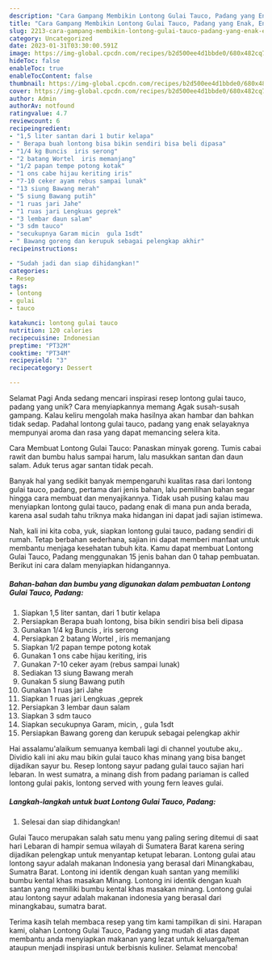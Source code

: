 ```yaml
---
description: "Cara Gampang Membikin Lontong Gulai Tauco, Padang yang Enak, Enak"
title: "Cara Gampang Membikin Lontong Gulai Tauco, Padang yang Enak, Enak"
slug: 2213-cara-gampang-membikin-lontong-gulai-tauco-padang-yang-enak-enak
category: Uncategorized
date: 2023-01-31T03:30:00.591Z
image: https://img-global.cpcdn.com/recipes/b2d500ee4d1bbde0/680x482cq70/lontong-gulai-tauco-padang-foto-resep-utama.jpg
hideToc: false
enableToc: true
enableTocContent: false
thumbnail: https://img-global.cpcdn.com/recipes/b2d500ee4d1bbde0/680x482cq70/lontong-gulai-tauco-padang-foto-resep-utama.jpg
cover: https://img-global.cpcdn.com/recipes/b2d500ee4d1bbde0/680x482cq70/lontong-gulai-tauco-padang-foto-resep-utama.jpg
author: Admin
authorAv: notfound
ratingvalue: 4.7
reviewcount: 6
recipeingredient:
- "1,5 liter santan dari 1 butir kelapa"
- " Berapa buah lontong bisa bikin sendiri bisa beli dipasa"
- "1/4 kg Buncis  iris serong"
- "2 batang Wortel  iris memanjang"
- "1/2 papan tempe potong kotak"
- "1 ons cabe hijau keriting iris"
- "7-10 ceker ayam rebus sampai lunak"
- "13 siung Bawang merah"
- "5 siung Bawang putih"
- "1 ruas jari Jahe"
- "1 ruas jari Lengkuas geprek"
- "3 lembar daun salam"
- "3 sdm tauco"
- "secukupnya Garam micin  gula 1sdt"
- " Bawang goreng dan kerupuk sebagai pelengkap akhir"
recipeinstructions:

- "Sudah jadi dan siap dihidangkan!"
categories:
- Resep
tags:
- lontong
- gulai
- tauco

katakunci: lontong gulai tauco 
nutrition: 120 calories
recipecuisine: Indonesian
preptime: "PT32M"
cooktime: "PT34M"
recipeyield: "3"
recipecategory: Dessert

---
```



Selamat Pagi Anda sedang mencari inspirasi resep lontong gulai tauco, padang yang unik? Cara menyiapkannya memang Agak susah-susah gampang. Kalau keliru mengolah maka hasilnya akan hambar dan bahkan tidak sedap. Padahal lontong gulai tauco, padang yang enak selayaknya mempunyai aroma dan rasa yang dapat memancing selera kita.


Cara Membuat Lontong Gulai Tauco: Panaskan minyak goreng. Tumis cabai rawit dan bumbu halus sampai harum, lalu masukkan santan dan daun salam. Aduk terus agar santan tidak pecah.

Banyak hal yang sedikit banyak mempengaruhi kualitas rasa dari lontong gulai tauco, padang, pertama dari jenis bahan, lalu pemilihan bahan segar hingga cara membuat dan menyajikannya. Tidak usah pusing kalau mau menyiapkan lontong gulai tauco, padang enak di mana pun anda berada, karena asal sudah tahu triknya maka hidangan ini dapat jadi sajian istimewa.


Nah, kali ini kita coba, yuk, siapkan lontong gulai tauco, padang sendiri di rumah. Tetap berbahan sederhana, sajian ini dapat memberi manfaat untuk membantu menjaga kesehatan tubuh kita. Kamu dapat membuat Lontong Gulai Tauco, Padang menggunakan 15 jenis bahan dan 0 tahap pembuatan. Berikut ini cara dalam menyiapkan hidangannya.

<!--inarticleads1-->

##### Bahan-bahan dan bumbu yang digunakan dalam pembuatan Lontong Gulai Tauco, Padang:

1. Siapkan 1,5 liter santan, dari 1 butir kelapa
1. Persiapkan  Berapa buah lontong, bisa bikin sendiri bisa beli dipasa
1. Gunakan 1/4 kg Buncis , iris serong
1. Persiapkan 2 batang Wortel , iris memanjang
1. Siapkan 1/2 papan tempe potong kotak
1. Gunakan 1 ons cabe hijau keriting, iris
1. Gunakan 7-10 ceker ayam (rebus sampai lunak)
1. Sediakan 13 siung Bawang merah
1. Gunakan 5 siung Bawang putih
1. Gunakan 1 ruas jari Jahe
1. Siapkan 1 ruas jari Lengkuas ,geprek
1. Persiapkan 3 lembar daun salam
1. Siapkan 3 sdm tauco
1. Siapkan secukupnya Garam, micin, , gula 1sdt
1. Persiapkan  Bawang goreng dan kerupuk sebagai pelengkap akhir


Hai assalamu&#39;alaikum semuanya kembali lagi di channel youtube aku,. Dividio kali ini aku mau bikin gulai tauco khas minang yang bisa banget dijadikan sayur bu. Resep lontong sayur padang gulai tauco sajian hari lebaran. In west sumatra, a minang dish from padang pariaman is called lontong gulai pakis, lontong served with young fern leaves gulai. 

<!--inarticleads2-->

##### Langkah-langkah untuk buat Lontong Gulai Tauco, Padang:


1. Selesai dan siap dihidangkan!

Gulai Tauco merupakan salah satu menu yang paling sering ditemui di saat hari Lebaran di hampir semua wilayah di Sumatera Barat karena sering dijadikan pelengkap untuk menyantap ketupat lebaran. Lontong gulai atau lontong sayur adalah makanan Indonesia yang berasal dari Minangkabau, Sumatra Barat. Lontong ini identik dengan kuah santan yang memiliki bumbu kental khas masakan Minang. Lontong ini identik dengan kuah santan yang memiliki bumbu kental khas masakan minang. Lontong gulai atau lontong sayur adalah makanan indonesia yang berasal dari minangkabau, sumatra barat. 

Terima kasih telah membaca resep yang tim kami tampilkan di sini. Harapan kami, olahan Lontong Gulai Tauco, Padang yang mudah di atas dapat membantu anda menyiapkan makanan yang lezat untuk keluarga/teman ataupun menjadi inspirasi untuk berbisnis kuliner. Selamat mencoba!
